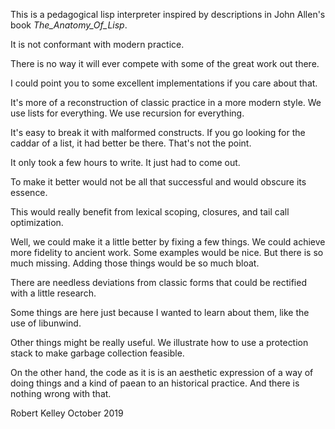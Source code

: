 
This is a pedagogical lisp interpreter inspired by descriptions in John Allen's book _The_Anatomy_Of_Lisp_.  

It is not conformant with modern practice.  

There is no way it will ever compete with some of the great work out there.

I could point you to some excellent implementations if you care about that.

It's more of a reconstruction of classic practice in a more modern style.  We use lists for everything.  We use recursion for everything.

It's easy to break it with malformed constructs. If you go looking for the caddar of a list, it had better be there.  That's not the point.

It only took a few hours to write.  It just had to come out.  

To make it better would not be all that successful and would obscure its essence.  

This would really benefit from lexical scoping, closures, and tail call optimization.

Well, we could make it a little better by fixing a few things.  We could achieve more fidelity to ancient work.
Some examples would be nice.  But there is so much missing.  Adding those things would be so much bloat.

There are needless deviations from classic forms that could be rectified with a little research.

Some things are here just because I wanted to learn about them, like the use of libunwind.

Other things might be really useful.  We illustrate how to use a protection stack to make garbage collection feasible.

On the other hand, the code as it is is an aesthetic expression of a way of doing things and a kind of paean to an historical practice.  And there is nothing wrong with that.

Robert Kelley October 2019








